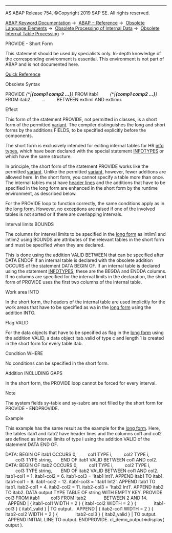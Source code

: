   

* * *

AS ABAP Release 754, ©Copyright 2019 SAP SE. All rights reserved.

[ABAP Keyword Documentation](https://help.sap.com/doc/abapdocu_754_index_htm/7.54/en-US/abenabap.htm) →  [ABAP − Reference](https://help.sap.com/doc/abapdocu_754_index_htm/7.54/en-US/abenabap_reference.htm) →  [Obsolete Language Elements](https://help.sap.com/doc/abapdocu_754_index_htm/7.54/en-US/abenabap_obsolete.htm) →  [Obsolete Processing of Internal Data](https://help.sap.com/doc/abapdocu_754_index_htm/7.54/en-US/abendata_internal_obsolete.htm) →  [Obsolete Internal Table Processing](https://help.sap.com/doc/abapdocu_754_index_htm/7.54/en-US/abenitab_obsolete.htm) → 

PROVIDE - Short Form

This statement should be used by specialists only.
In-depth knowledge of the corresponding environment is essential.
This environment is not part of ABAP and is not documented here.

[Quick Reference](https://help.sap.com/doc/abapdocu_754_index_htm/7.54/en-US/abapprovide_shortref.htm)

Obsolete Syntax

PROVIDE *{*\**|**{*comp1 comp2 ...*}**}* FROM itab1
        *{*\**|**{*comp1 comp2 ...*}**}* FROM itab2
        ...
        BETWEEN extliml AND extlimu.

Effect

This form of the statement PROVIDE, not permitted in classes, is a short form of the permitted [variant](https://help.sap.com/doc/abapdocu_754_index_htm/7.54/en-US/abapprovide.htm). The compiler distinguishes the long and short forms by the additions FIELDS, to be specified explicitly before the components.

The short form is exclusively intended for editing internal tables for HR [info types](https://help.sap.com/doc/abapdocu_754_index_htm/7.54/en-US/abeninfo_type_glosry.htm "Glossary Entry"), which have been declared with the special statement [INFOTYPES](https://help.sap.com/doc/abapdocu_754_index_htm/7.54/en-US/abapinfotypes.htm) or which have the same structure.

In principle, the short form of the statement PROVIDE works like the permitted [variant](https://help.sap.com/doc/abapdocu_754_index_htm/7.54/en-US/abapprovide.htm). Unlike the permitted [variant](https://help.sap.com/doc/abapdocu_754_index_htm/7.54/en-US/abapprovide.htm), however, fewer additions are allowed here. In the short form, you cannot specify a table more than once. The internal tables must have [header lines](https://help.sap.com/doc/abapdocu_754_index_htm/7.54/en-US/abenheader_line_glosry.htm "Glossary Entry") and the additions that have to be specified in the long form are enhanced in the short form by the runtime environment, as described below.

For the PROVIDE loop to function correctly, the same conditions apply as in the [long form](https://help.sap.com/doc/abapdocu_754_index_htm/7.54/en-US/abapprovide.htm). However, no exceptions are raised if one of the involved tables is not sorted or if there are overlapping intervals.

Interval limits BOUNDS

The columns for interval limits to be specified in the [long form](https://help.sap.com/doc/abapdocu_754_index_htm/7.54/en-US/abapprovide.htm) as intlim1 and intlim2 using BOUNDS are attributes of the relevant tables in the short form and must be specified when they are declared.

This is done using the addition VALID BETWEEN that can be specified after DATA ENDOF if an internal table is declared with the obsolete addition OCCURS of the statement DATA BEGIN OF. If an internal table is declared using the statement [INFOTYPES](https://help.sap.com/doc/abapdocu_754_index_htm/7.54/en-US/abapinfotypes.htm), these are the BEGDA and ENDDA columns. If no columns are specified for the interval limits in the declaration, the short form of PROVIDE uses the first two columns of the internal table.

Work area INTO

In the short form, the headers of the internal table are used implicitly for the work areas that have to be specified as wa in the [long form](https://help.sap.com/doc/abapdocu_754_index_htm/7.54/en-US/abapprovide.htm) using the addition INTO.

Flag VALID

For the data objects that have to be specified as flag in the [long form](https://help.sap.com/doc/abapdocu_754_index_htm/7.54/en-US/abapprovide.htm) using the addition VALID, a data object itab\_valid of type c and length 1 is created in the short form for every table itab.

Condition WHERE

No conditions can be specified in the short form.

Addition INCLUDING GAPS

In the short form, the PROVIDE loop cannot be forced for every interval.

Note

The system fields sy-tabix and sy-subrc are not filled by the short form for PROVIDE - ENDPROVIDE.

Example

This example has the same result as the example for the [long form](https://help.sap.com/doc/abapdocu_754_index_htm/7.54/en-US/abapprovide.htm). Here, the tables itab1 and itab2 have header lines and the columns col1 and col2 are defined as interval limits of type i using the addition VALID of the statement DATA END OF.

DATA: BEGIN OF itab1 OCCURS 0,
        col1 TYPE i,
        col2 TYPE i,
        col3 TYPE string,
      END OF itab1 VALID BETWEEN col1 AND col2.
DATA: BEGIN OF itab2 OCCURS 0,
        col1 TYPE i,
        col2 TYPE i,
        col3 TYPE string,
      END OF itab2 VALID BETWEEN col1 AND col2.
itab1-col1 = 1.
itab1-col2 = 6.
itab1-col3 = 'Itab1 Int1'.
APPEND itab1 TO itab1.
itab1-col1 = 9.
itab1-col2 = 12.
itab1-col3 = 'Itab1 Int2'.
APPEND itab1 TO itab1.
itab2-col1 = 4.
itab2-col2 = 11.
itab2-col3 = 'Itab2 Int1'.
APPEND itab2 TO itab2.
DATA output TYPE TABLE OF string WITH EMPTY KEY.
PROVIDE col3 FROM itab1
        col3 FROM itab2
             BETWEEN 2 AND 14.
  APPEND | { itab1-col1 WIDTH = 2 } { itab1-col2 WIDTH = 2 } {
             itab1-col3 } { itab1\_valid } | TO output.
  APPEND | { itab2-col1 WIDTH = 2 } { itab2-col2 WIDTH = 2 } {
             itab2-col3 } { itab2\_valid } | TO output.
  APPEND INITIAL LINE TO output.
ENDPROVIDE.
cl\_demo\_output=>display( output ).